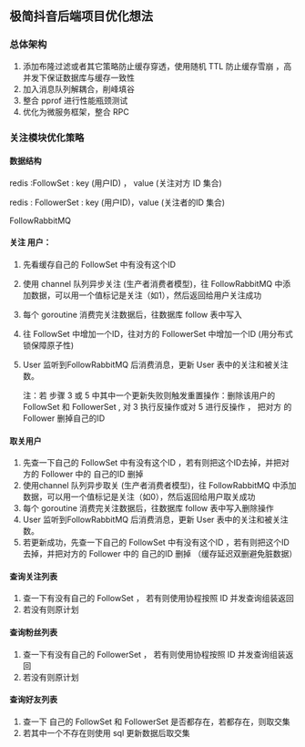 ## 极简抖音后端项目优化想法

### 总体架构 

1. 添加布隆过滤或者其它策略防止缓存穿透，使用随机 TTL 防止缓存雪崩  ，高并发下保证数据库与缓存一致性
2. 加入消息队列解耦合，削峰填谷
3. 整合 pprof 进行性能瓶颈测试
4. 优化为微服务框架，整合 RPC 



### 关注模块优化策略

#### 数据结构

 redis :FollowSet : key (用户ID) ， value (关注对方 ID 集合)

redis : FollowerSet : key (用户ID)，value (关注者的ID 集合)



FollowRabbitMQ 

#### 关注 用户：

1. 先看缓存自己的 FollowSet 中有没有这个ID

2. 使用 channel  队列异步关注 (生产者消费者模型)，往 FollowRabbitMQ 中添加数据，可以用一个值标记是关注（如1），然后返回给用户关注成功

3. 每个 goroutine 消费完关注数据后，往数据库 follow 表中写入

4. 往 FollowSet 中增加一个ID，往对方的 FollowerSet 中增加一个ID (用分布式锁保障原子性)

5. User 监听到FollowRabbitMQ 后消费消息，更新 User 表中的关注和被关注数。

   注：若 步骤 3 或 5 中其中一个更新失败则触发重置操作：删除该用户的 FollowSet 和 FollowerSet , 对 3 执行反操作或对 5 进行反操作 ， 把对方 的 Follower 删掉自己的ID  

#### 取关用户

1. 先查一下自己的 FollowSet 中有没有这个ID ，若有则把这个ID去掉，并把对方的 Follower 中的 自己的ID 删掉
2. 使用channel 队列异步取关 (生产者消费者模型)，往 FollowRabbitMQ 中添加数据，可以用一个值标记是关注（如0），然后返回给用户取关成功
3. 每个 goroutine 消费完关注数据后，往数据库 follow 表中写入删除操作
4. User 监听到FollowRabbitMQ 后消费消息，更新 User 表中的关注和被关注数。
5. 若更新成功，先查一下自己的 FollowSet 中有没有这个ID ，若有则把这个ID去掉，并把对方的 Follower 中的 自己的ID 删掉 （缓存延迟双删避免脏数据）

#### 查询关注列表 

1. 查一下有没有自己的 FollowSet ， 若有则使用协程按照 ID 并发查询组装返回 
2. 若没有则原计划

####  查询粉丝列表

1. 查一下有没有自己的 FollowerSet ， 若有则使用协程按照 ID 并发查询组装返回 
2. 若没有则原计划

#### 查询好友列表

1. 查一下 自己的 FollowSet 和 FollowerSet 是否都存在，若都存在，则取交集
2. 若其中一个不存在则使用 sql 更新数据后取交集



#### 









